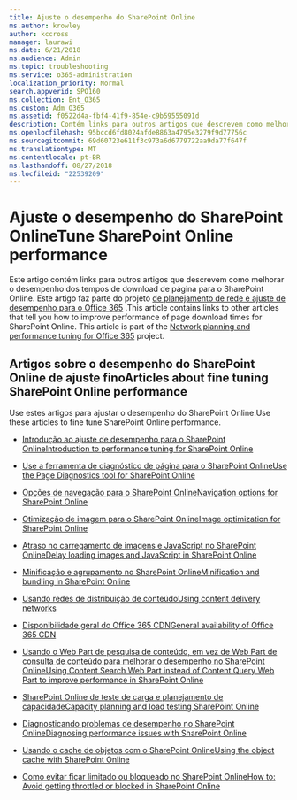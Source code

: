 ```yaml
---
title: Ajuste o desempenho do SharePoint Online
ms.author: krowley
author: kccross
manager: laurawi
ms.date: 6/21/2018
ms.audience: Admin
ms.topic: troubleshooting
ms.service: o365-administration
localization_priority: Normal
search.appverid: SPO160
ms.collection: Ent_O365
ms.custom: Adm_O365
ms.assetid: f0522d4a-fbf4-41f9-854e-c9b59555091d
description: Contém links para outros artigos que descrevem como melhorar o desempenho dos tempos de download de página para o SharePoint Online.
ms.openlocfilehash: 95bccd6fd8024afde8863a4795e3279f9d77756c
ms.sourcegitcommit: 69d60723e611f3c973a6d6779722aa9da77f647f
ms.translationtype: MT
ms.contentlocale: pt-BR
ms.lasthandoff: 08/27/2018
ms.locfileid: "22539209"
---
```

# <a name="tune-sharepoint-online-performance"></a><span data-ttu-id="eed6b-103">Ajuste o desempenho do SharePoint Online</span><span class="sxs-lookup"><span data-stu-id="eed6b-103">Tune SharePoint Online performance</span></span>

<span data-ttu-id="eed6b-p101">Este artigo contém links para outros artigos que descrevem como melhorar o desempenho dos tempos de download de página para o SharePoint Online. Este artigo faz parte do projeto [de planejamento de rede e ajuste de desempenho para o Office 365](https://aka.ms/tune) .</span><span class="sxs-lookup"><span data-stu-id="eed6b-p101">This article contains links to other articles that tell you how to improve performance of page download times for SharePoint Online. This article is part of the [Network planning and performance tuning for Office 365](https://aka.ms/tune) project.</span></span>
   
## <a name="articles-about-fine-tuning-sharepoint-online-performance"></a><span data-ttu-id="eed6b-106">Artigos sobre o desempenho do SharePoint Online de ajuste fino</span><span class="sxs-lookup"><span data-stu-id="eed6b-106">Articles about fine tuning SharePoint Online performance</span></span>

<span data-ttu-id="eed6b-107">Use estes artigos para ajustar o desempenho do SharePoint Online.</span><span class="sxs-lookup"><span data-stu-id="eed6b-107">Use these articles to fine tune SharePoint Online performance.</span></span>
  
- [<span data-ttu-id="eed6b-108">Introdução ao ajuste de desempenho para o SharePoint Online</span><span class="sxs-lookup"><span data-stu-id="eed6b-108">Introduction to performance tuning for SharePoint Online</span></span>](introduction-to-performance-tuning-for-sharepoint-online.md)
    
- [<span data-ttu-id="eed6b-109">Use a ferramenta de diagnóstico de página para o SharePoint Online</span><span class="sxs-lookup"><span data-stu-id="eed6b-109">Use the Page Diagnostics tool for SharePoint Online</span></span>](page-diagnostics-for-spo.md)
    
- [<span data-ttu-id="eed6b-110">Opções de navegação para o SharePoint Online</span><span class="sxs-lookup"><span data-stu-id="eed6b-110">Navigation options for SharePoint Online</span></span>](navigation-options-for-sharepoint-online.md)
    
- [<span data-ttu-id="eed6b-111">Otimização de imagem para o SharePoint Online</span><span class="sxs-lookup"><span data-stu-id="eed6b-111">Image optimization for SharePoint Online</span></span>](image-optimization-for-sharepoint-online.md)
    
- [<span data-ttu-id="eed6b-112">Atraso no carregamento de imagens e JavaScript no SharePoint Online</span><span class="sxs-lookup"><span data-stu-id="eed6b-112">Delay loading images and JavaScript in SharePoint Online</span></span>](delay-loading-images-and-javascript-in-sharepoint-online.md)
    
- [<span data-ttu-id="eed6b-113">Minificação e agrupamento no SharePoint Online</span><span class="sxs-lookup"><span data-stu-id="eed6b-113">Minification and bundling in SharePoint Online</span></span>](minification-and-bundling-in-sharepoint-online.md)
    
- [<span data-ttu-id="eed6b-114">Usando redes de distribuição de conteúdo</span><span class="sxs-lookup"><span data-stu-id="eed6b-114">Using content delivery networks</span></span>](using-content-delivery-networks-with-sharepoint-online.md)
    
 - [<span data-ttu-id="eed6b-115">Disponibilidade geral do Office 365 CDN</span><span class="sxs-lookup"><span data-stu-id="eed6b-115">General availability of Office 365 CDN</span></span>](https://dev.office.com/blogs/general-availability-of-office-365-cdn)
    
- [<span data-ttu-id="eed6b-116">Usando o Web Part de pesquisa de conteúdo, em vez de Web Part de consulta de conteúdo para melhorar o desempenho no SharePoint Online</span><span class="sxs-lookup"><span data-stu-id="eed6b-116">Using Content Search Web Part instead of Content Query Web Part to improve performance in SharePoint Online</span></span>](using-content-search-web-part-instead-of-content-query-web-part-to-improve-perfo.md)
    
- [<span data-ttu-id="eed6b-117">SharePoint Online de teste de carga e planejamento de capacidade</span><span class="sxs-lookup"><span data-stu-id="eed6b-117">Capacity planning and load testing SharePoint Online</span></span>](capacity-planning-and-load-testing-sharepoint-online.md)
    
- [<span data-ttu-id="eed6b-118">Diagnosticando problemas de desempenho no SharePoint Online</span><span class="sxs-lookup"><span data-stu-id="eed6b-118">Diagnosing performance issues with SharePoint Online</span></span>](diagnosing-performance-issues-with-sharepoint-online.md)
    
- [<span data-ttu-id="eed6b-119">Usando o cache de objetos com o SharePoint Online</span><span class="sxs-lookup"><span data-stu-id="eed6b-119">Using the object cache with SharePoint Online</span></span>](using-the-object-cache-with-sharepoint-online.md)
    
- [<span data-ttu-id="eed6b-120">Como evitar ficar limitado ou bloqueado no SharePoint Online</span><span class="sxs-lookup"><span data-stu-id="eed6b-120">How to: Avoid getting throttled or blocked in SharePoint Online</span></span>](https://msdn.microsoft.com/en-us/library/office/dn889829.aspx)
    

